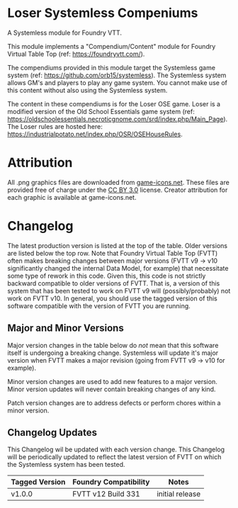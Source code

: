 # Loser Systemless Compeniums
A Systemless module for Foundry VTT.

This module implements a "Compendium/Content" module for Foundry Virtual Table Top (ref: https://foundryvtt.com/).

The compendiums provided in this module target the Systemless game system (ref: https://github.com/orb15/systemless).
The Systemless system allows GM's and players to play any game system.
You cannot make use of this content without also using the Systemless system.

The content in these compendiums is for the Loser OSE game.
Loser is a modified version of the Old School Essentials game system (ref: https://oldschoolessentials.necroticgnome.com/srd/index.php/Main_Page).
The Loser rules are hosted here: https://industrialpotato.net/index.php/OSR/OSEHouseRules.

# Attribution
All .png graphics files are downloaded from [game-icons.net](https://game-icons.net).
These files are provided free of charge under the [CC BY 3.0](https://creativecommons.org/licenses/by/3.0) license.
Creator attribution for each graphic is available at game-icons.net.

# Changelog
The latest production version is listed at the top of the table.
Older versions are listed below the top row.
Note that Foundry Virtual Table Top (FVTT) often makes breaking changes between major versions (FVTT v9 -> v10 significantly changed the internal Data Model, for example) that necessitate some type of rework in this code.
Given this, this code is not strictly backward compatible to older versions of FVTT.
That is, a version of this system that has been tested to work on FVTT v9 will (possibly/probably) not work on FVTT v10.
In general, you should use the tagged version of this software compatible with the version of FVTT you are running.

## Major and Minor Versions
Major version changes in the table below do _not_ mean that this software itself is undergoing a breaking change.
Systemless will update it's major version when FVTT makes a major revision (going from FVTT v9 -> v10 for example).

Minor version changes are used to add new features to a major version.
Minor version updates will never contain breaking changes of any kind.

Patch version changes are to address defects or perform chores within a minor version.


## Changelog Updates
This Changelog wil be updated with each version change.
This Changelog will be periodically updated to reflect the latest version of FVTT on which the Systemless system has been tested.

| Tagged Version | Foundry Compatibility | Notes |
|----------------|-----------------------|--------------------------|
| v1.0.0         | FVTT v12 Build 331    |  initial release         |